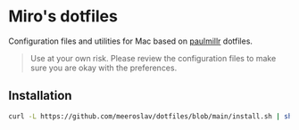 # Miro's dotfiles

Configuration files and utilities for Mac based on [paulmillr](https://github.com/paulmillr/dotfiles) dotfiles.

> Use at your own risk. Please review the configuration files to make sure you are okay with the preferences.

## Installation


```bash
curl -L https://github.com/meeroslav/dotfiles/blob/main/install.sh | sh
```


